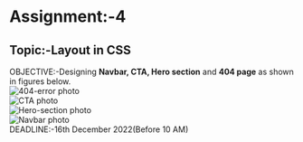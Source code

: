 # Assignment:-4
 ## Topic:-Layout in CSS
 OBJECTIVE:-Designing <b>Navbar, CTA, Hero section</b> and <b>404 page</b> as shown in figures below.<br>
 ![404-error photo](./Assets/404_error.png)<br>
 ![CTA photo](./Assets/cta.png)<br>
 ![Hero-section photo](./Assets/hero.png)<br>
 ![Navbar photo](./Assets/navbar.png)<br>
 DEADLINE:-16th December 2022(Before 10 AM)<br>
 